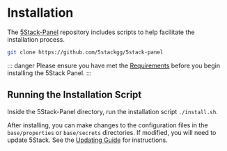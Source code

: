 # Installation

The [5Stack-Panel](https://github.com/5stackgg/5stack-panel) repository includes scripts to help facilitate the installation process.

```bash
git clone https://github.com/5stackgg/5stack-panel
```

::: danger
Please ensure you have met the [Requirements](/install/requirements) before you begin installing the 5Stack Panel.
:::

## Running the Installation Script

Inside the 5Stack-Panel directory, run the installation script `./install.sh`.

After installing, you can make changes to the configuration files in the `base/properties` or `base/secrets` directories. If modified, you will need to update 5Stack. See the [Updating Guide](/install/updating) for instructions.